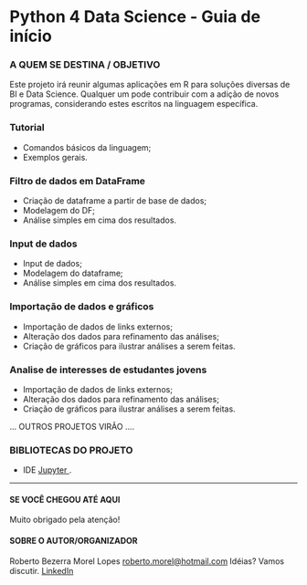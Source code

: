 # Python 4 Data Science - Guia de início

### A QUEM SE DESTINA / OBJETIVO
Este projeto irá reunir algumas aplicações em R para soluções diversas de BI e Data Science. Qualquer um pode contribuir com a adição de novos programas, considerando estes escritos na linguagem específica.

### Tutorial
- Comandos básicos da linguagem;
- Exemplos gerais.

### Filtro de dados em DataFrame
- Criação de dataframe a partir de base de dados;
- Modelagem do DF;
- Análise simples em cima dos resultados.

### Input de dados
- Input de dados;
- Modelagem do dataframe;
- Análise simples em cima dos resultados.

### Importação de dados e gráficos
- Importação de dados de links externos;
- Alteração dos dados para refinamento das análises;
- Criação de gráficos para ilustrar análises a serem feitas.

### Analise de interesses de estudantes jovens
- Importação de dados de links externos;
- Alteração dos dados para refinamento das análises;
- Criação de gráficos para ilustrar análises a serem feitas.

... OUTROS PROJETOS VIRÃO ....

### BIBLIOTECAS DO PROJETO
* IDE [ Jupyter ](https://jupyter.org/).


----------------------------
#### SE VOCÊ CHEGOU ATÉ AQUI
Muito obrigado pela atenção!

#### SOBRE O AUTOR/ORGANIZADOR
Roberto Bezerra Morel Lopes
roberto.morel@hotmail.com
Idéias? Vamos discutir. [ LinkedIn ](https://www.linkedin.com/in/roberto-morel-6b9065193/)